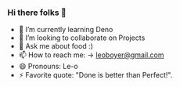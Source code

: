 ### Hi there folks 👋

<!-- - 🤔 I’m looking for help with --> 

- 🌱 I’m currently learning Deno
- 👯 I’m looking to collaborate on Projects
- 💬 Ask me about food  :)
- 📫 How to reach me: -> leoboyer@gmail.com
- 😄 Pronouns: Le-o
- ⚡ Favorite quote: "Done is better than Perfect!".
